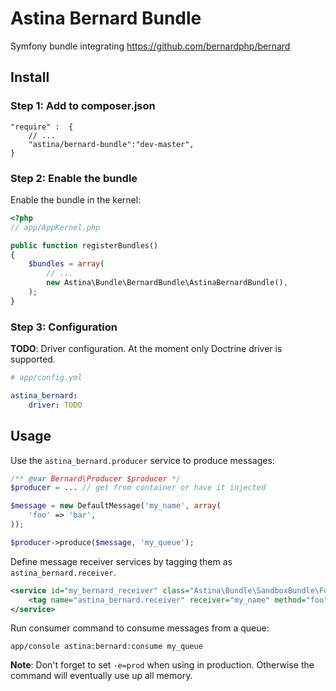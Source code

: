 Astina Bernard Bundle
=====================

Symfony bundle integrating https://github.com/bernardphp/bernard

## Install

### Step 1: Add to composer.json

```
"require" :  {
    // ...
    "astina/bernard-bundle":"dev-master",
}
```

### Step 2: Enable the bundle

Enable the bundle in the kernel:

``` php
<?php
// app/AppKernel.php

public function registerBundles()
{
    $bundles = array(
        // ...
        new Astina\Bundle\BernardBundle\AstinaBernardBundle(),
    );
}
```

### Step 3: Configuration

**TODO**: Driver configuration. At the moment only Doctrine driver is supported.

```yaml
# app/config.yml

astina_bernard:
    driver: TODO
```

## Usage

Use the `astina_bernard.producer` service to produce messages:

```php
/** @var Bernard\Producer $producer */
$producer = ... // get from container or have it injected

$message = new DefaultMessage('my_name', array(
    'foo' => 'bar',
));

$producer->produce($message, 'my_queue');
```

Define message receiver services by tagging them as `astina_bernard.receiver`.

```xml
<service id="my_bernard_receiver" class="Astina\Bundle\SandboxBundle\Foo\MyMessageReceiver">
    <tag name="astina_bernard.receiver" receiver="my_name" method="foo" />
</service>
```

Run consumer command to consume messages from a queue:

`app/console astina:bernard:consume my_queue`

**Note**: Don't forget to set `-e=prod` when using in production. Otherwise the command will eventually use up all memory.

